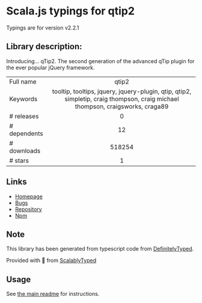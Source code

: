 
# Scala.js typings for qtip2

Typings are for version v2.2.1

## Library description:
Introducing... qTip2. The second generation of the advanced qTip plugin for the ever popular jQuery framework.

|                    |                 |
| ------------------ | :-------------: |
| Full name          | qtip2 |
| Keywords           | tooltip, tooltips, jquery, jquery-plugin, qtip, qtip2, simpletip, craig thompson, craig michael thompson, craigsworks, craga89 |
| # releases         | 0 |
| # dependents       | 12 |
| # downloads        | 518254 |
| # stars            | 1 |

## Links
- [Homepage](http://qtip2.com)
- [Bugs](https://github.com/qTip2/qTip2/issues)
- [Repository](https://github.com/qTip2/qTip2)
- [Npm](https://www.npmjs.com/package/qtip2)
    


## Note
This library has been generated from typescript code from [DefinitelyTyped](https://definitelytyped.org).

Provided with :purple_heart: from [ScalablyTyped](https://github.com/oyvindberg/ScalablyTyped)

## Usage
See [the main readme](../../readme.md) for instructions.


